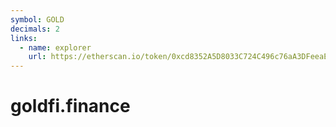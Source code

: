 ```yaml
---
symbol: GOLD
decimals: 2
links:
  - name: explorer
    url: https://etherscan.io/token/0xcd8352A5D8033C724C496c76aA3DFeeaE2141d0f
---
```


# goldfi.finance
